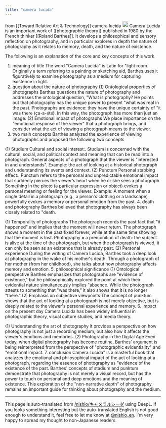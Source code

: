 ```yaml
---
title: "camera lucida"
---
```


from  [[Toward Relative Art & Technology]]
camera lucida
<img src='https://scrapbox.io/api/pages/nishio-en/gpt/icon' alt='gpt.icon' height="19.5"/>
Camera Lucida is an important work of [[photographic theory]] published in 1980 by the French thinker [[Roland Barthes]]. It develops a philosophical and sensory reflection on photography, and in particular explores in depth the nature of photography as it relates to memory, death, and the nature of existence.

The following is an explanation of the core and key concepts of this work.

1. meaning of title
The word "Camera Lucida" is Latin for "light room.
Originally a term referring to a painting or sketching aid, Barthes uses it figuratively to examine photography as a medium for capturing existence in light.
2. question about the nature of photography
(1) Ontological properties of photographs
Barthes questions the nature of photography and addresses the ontological question, "What is photography?
He points out that photography has the unique power to present "what was real in the past.
Photographs are evidence: they have the unique certainty of "it was there (ça-a-été).
In this way, the photograph has more than just an image.
(2) Emotional impact of photographs
We place importance on the "emotional response of the viewer" that a photograph brings, and consider what the act of viewing a photograph means to the viewer.
3. two main concepts
Barthes analyzed the experience of viewing photographs and proposed the following two concepts

(1) Studium
Cultural and social interest:.
Studium is concerned with the cultural, social, and political context and meaning that can be read into a photograph.
General aspects of a photograph that the viewer is "interested in and understands".
Example: the act of looking at a historical photograph and understanding its events and context.
(2) Punctum
Personal stabbing effect:.
Punctum refers to the personal and unpredictable emotional impact that suddenly pierces the viewer's heart when he or she sees a photograph.
Something in the photo (a particular expression or object) evokes a personal meaning or feeling for the viewer.
Example: A moment when a single detail in a photograph (e.g., a person's clothing or a landscape) powerfully evokes a memory or personal emotion from the past.
4. death and photography
Barthes believed that photography has always been closely related to "death.

(1) Temporality of photographs
The photograph records the past fact that "it happened" and implies that the moment will never return.
The photograph shows a moment in the past fixed forever, while at the same time showing that the moment is lost.
Photography = a premonition of death: the subject is alive at the time of the photograph, but when the photograph is viewed, it can only be seen as an existence that is already past.
(2) Personal experience
During the writing of Camera Lucida, Barthes took a deep look at photography in the wake of his mother's death.
Through a photograph of her mother (from her childhood), she talks about how photography affects memory and emotion.
5. philosophical significance
(1) Ontological perspective
Barthes emphasizes that photographs are "evidence of existence," but he philosophically explored the point at which their evidential nature simultaneously implies "absence.
While the photograph attests to something that "was there," it also shows that it is no longer "there."
(2) Emphasis on subjective viewpoints
The concept of punktum shows that the act of looking at a photograph is not merely objective, but is deeply related to the viewer's personal experience and memory.
6. impact on the present day
Camera Lucida has been widely influential in photographic theory, visual culture studies, and media theory.

(1) Understanding the art of photography
It provides a perspective on how photography is not just a recording medium, but also how it affects the viewer's emotions and memories.
(2) Photography in the Digital Age
Even today, when digital photography has become routine, Barthes' argument is being reinterpreted from the perspective of "photographic evidentiality" and "emotional impact.
7. conclusion
Camera Lucida" is a masterful book that analyzes the emotional and philosophical impact of the act of looking at a photograph, regarding the essence of photography as "evidence of the existence of the past. Barthes' concepts of stadium and punktum demonstrate that photography is not merely a visual record, but has the power to touch on personal and deep emotions and the meaning of existence. This exploration of the "non-narrative depth" of photography remains an important guide for thinking about photography and the medium.


---
This page is auto-translated from [/nishio/キャメラルシーダ](https://scrapbox.io/nishio/キャメラルシーダ) using DeepL. If you looks something interesting but the auto-translated English is not good enough to understand it, feel free to let me know at [@nishio_en](https://twitter.com/nishio_en). I'm very happy to spread my thought to non-Japanese readers.